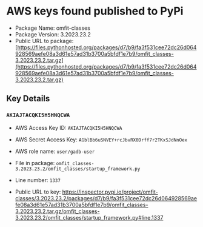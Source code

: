 # AWS keys found published to PyPi

* Package Name: omfit-classes
* Package Version: 3.2023.23.2
* Public URL to package: [https://files.pythonhosted.org/packages/d7/b9/fa3f531cee72dc26d064928569aefe08a3d61e57ad31b3700a5bfdf1e7b9/omfit_classes-3.2023.23.2.tar.gz](https://files.pythonhosted.org/packages/d7/b9/fa3f531cee72dc26d064928569aefe08a3d61e57ad31b3700a5bfdf1e7b9/omfit_classes-3.2023.23.2.tar.gz)

## Key Details

### `AKIAJTACQKI5H5HNQCWA`

* AWS Access Key ID: `AKIAJTACQKI5H5HNQCWA`
* AWS Secret Access Key: `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` 
* AWS role name: `user/gadb-user`
* File in package: `omfit_classes-3.2023.23.2/omfit_classes/startup_framework.py`
* Line number: `1337`

* Public URL to key: https://inspector.pypi.io/project/omfit-classes/3.2023.23.2/packages/d7/b9/fa3f531cee72dc26d064928569aefe08a3d61e57ad31b3700a5bfdf1e7b9/omfit_classes-3.2023.23.2.tar.gz/omfit_classes-3.2023.23.2/omfit_classes/startup_framework.py#line.1337


